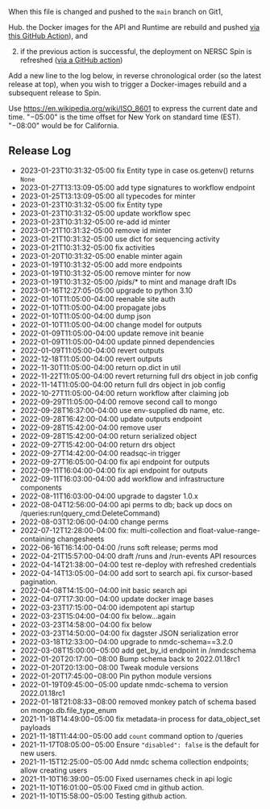 When this file is changed and pushed to the `main` branch on Git1,

Hub. the Docker images for the API and Runtime are rebuild and pushed [via this GitHub
   Action](https://github.com/microbiomedata/nmdc-runtime/blob/main/.github/workflows/build-and-push-docker-images.yml)), and

2. if the previous action is successful, the deployment on NERSC Spin is refreshed ([via a GitHub
   action](https://github.com/microbiomedata/nmdc-runtime/blob/main/.github/workflows/release-to-spin.yml))

Add a new line to the log below, in reverse chronological order (so the latest release at top), when
you wish to trigger a Docker-images rebuild and a subsequent release to Spin.

Use <https://en.wikipedia.org/wiki/ISO_8601> to express the current date and time. "−05:00" is the
time offset for New York on standard time (EST). "−08:00" would be for California.

## Release Log
* 2023-01-23T10:31:32-05:00 fix Entity type in case os.getenv() returns `None`
* 2023-01-27T13:13:09-05:00 add type signatures to workflow endpoint
* 2023-01-25T13:13:09-05:00 all typecodes for minter
* 2023-01-23T10:31:32-05:00 fix Entity type
* 2023-01-23T10:31:32-05:00 update workflow spec
* 2023-01-23T10:31:32-05:00 re-add id minter
* 2023-01-21T10:31:32-05:00 remove id minter
* 2023-01-21T10:31:32-05:00 use dict for sequencing activity
* 2023-01-21T10:31:32-05:00 fix activities
* 2023-01-20T10:31:32-05:00 enable minter again
* 2023-01-19T10:31:32-05:00 add more endpoints
* 2023-01-19T10:31:32-05:00 remove minter for now
* 2023-01-19T10:31:32-05:00 /pids/* to mint and manage draft IDs
* 2023-01-16T12:27:05-05:00 upgrade to python 3.10
* 2022-01-10T11:05:00-04:00 reenable site auth
* 2022-01-10T11:05:00-04:00 propagate jobs
* 2022-01-10T11:05:00-04:00 dump json
* 2022-01-10T11:05:00-04:00 change model for outputs
* 2022-01-09T11:05:00-04:00 update remove init beanie
* 2022-01-09T11:05:00-04:00 update pinned dependencies
* 2022-01-09T11:05:00-04:00 revert outputs
* 2022-12-18T11:05:00-04:00 revert outputs
* 2022-11-30T11:05:00-04:00 return op.dict in util
* 2022-11-22T11:05:00-04:00 revert returning full drs object in job config
* 2022-11-14T11:05:00-04:00 return full drs object in job config
* 2022-10-27T11:05:00-04:00 return workflow after claiming job
* 2022-09-29T11:05:00-04:00 remove second call to mongo
* 2022-09-28T16:37:00-04:00 use env-supplied db name, etc.
* 2022-09-28T16:42:00-04:00 update outputs endpoint
* 2022-09-28T15:42:00-04:00 remove user
* 2022-09-28T15:42:00-04:00 return serialized object
* 2022-09-27T15:42:00-04:00 return drs object
* 2022-09-27T14:42:00-04:00 readsqc-in trigger
* 2022-09-27T16:05:00-04:00 fix api endpoint for outputs
* 2022-09-11T16:04:00-04:00 fix api endpoint for outputs
* 2022-09-11T16:03:00-04:00 add workflow and infrastructure components
* 2022-08-11T16:03:00-04:00 upgrade to dagster 1.0.x
* 2022-08-04T12:56:00-04:00 api perms to db; back up docs on /queries:run(query_cmd:DeleteCommand)
* 2022-08-03T12:06:00-04:00 change perms
* 2022-07-12T12:28:00-04:00 fix: multi-collection and float-value-range-containing changesheets
* 2022-06-16T16:14:00-04:00 /runs soft release; perms mod
* 2022-04-21T15:57:00-04:00 draft /runs and /run-events API resources
* 2022-04-14T21:38:00−04:00 test re-deploy with refreshed credentials
* 2022-04-14T13:05:00−04:00 add sort to search api. fix cursor-based pagination.
* 2022-04-08T14:15:00−04:00 init basic search api
* 2022-04-07T17:30:00−04:00 update docker image bases
* 2022-03-23T17:15:00−04:00 idempotent api startup
* 2022-03-23T15:04:00−04:00 fix below...again
* 2022-03-23T14:58:00−04:00 fix below
* 2022-03-23T14:50:00−04:00 fix dagster JSON serialization error
* 2022-03-18T12:33:00−04:00 upgrade to nmdc-schema==3.2.0
* 2022-03-08T15:00:00−05:00 add get_by_id endpoint in /nmdcschema
* 2022-01-20T20:17:00−08:00 Bump schema back to 2022.01.18rc1
* 2022-01-20T20:13:00−08:00 Tweak module versions
* 2022-01-20T17:45:00−08:00 Pin python module versions
* 2022-01-19T09:45:00−05:00 update nmdc-schema to version 2022.01.18rc1
* 2022-01-18T21:08:33−08:00 removed monkey patch of schema based on mongo.db.file_type_enum
* 2021-11-18T14:49:00−05:00 fix metadata-in process for data_object_set payloads
* 2021-11-18T11:44:00−05:00 add `count` command option to /queries
* 2021-11-17T08:05:00−05:00 Ensure `"disabled": false` is the default for new users.
* 2021-11-15T12:25:00−05:00 Add nmdc schema collection endpoints; allow creating users
* 2021-11-10T16:39:00−05:00 Fixed usernames check in api logic
* 2021-11-10T16:01:00−05:00 Fixed cmd in github action.
* 2021-11-10T15:58:00−05:00 Testing github action.

